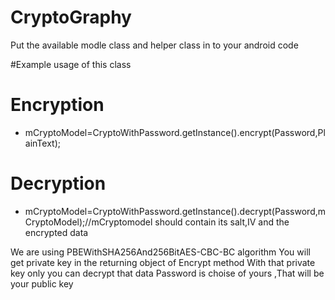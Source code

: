 # CryptoGraphy
Put the available modle class and helper class in to your android code 

#Example usage of this class
 # Encryption
 * mCryptoModel=CryptoWithPassword.getInstance().encrypt(Password,PlainText);
 # Decryption
 * mCryptoModel=CryptoWithPassword.getInstance().decrypt(Password,mCryptoModel);//mCryptomodel should contain its salt,IV and the encrypted data

We are using PBEWithSHA256And256BitAES-CBC-BC algorithm 
You will get private key in the returning object of Encrypt method 
With that private key only you can decrypt that data 
Password is choise of yours ,That will be your public key
 
